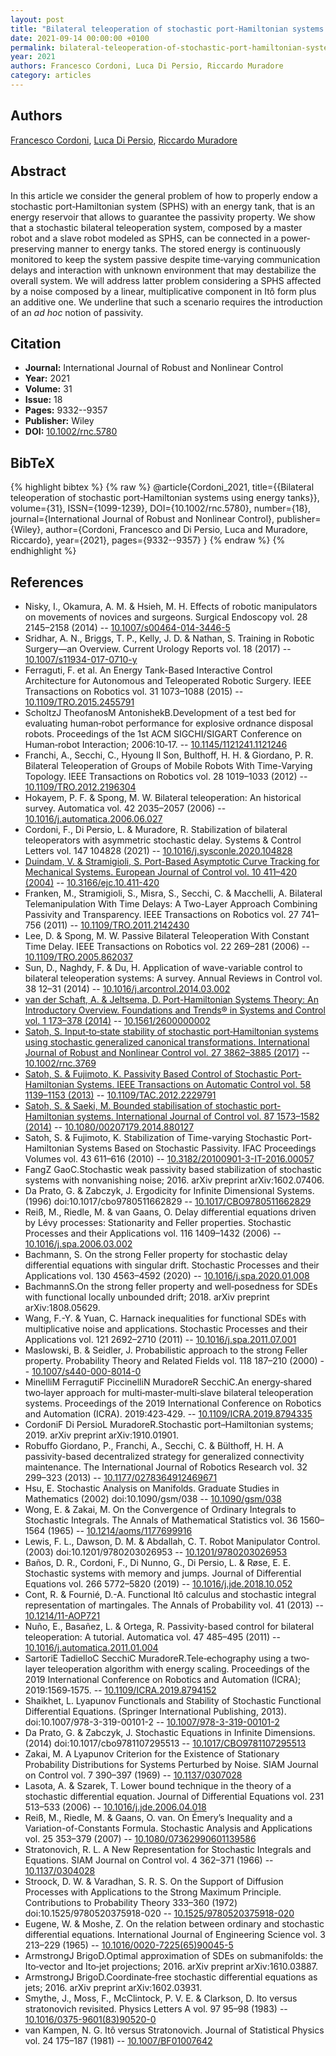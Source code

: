 ```yaml
---
layout: post
title: "Bilateral teleoperation of stochastic port‐Hamiltonian systems using energy tanks"
date: 2021-09-14 00:00:00 +0100
permalink: bilateral-teleoperation-of-stochastic-port-hamiltonian-systems-using-energy-tanks
year: 2021
authors: Francesco Cordoni, Luca Di Persio, Riccardo Muradore
category: articles
---
```

 
## Authors
[Francesco Cordoni](authors/francesco-giuseppe-cordoni), [Luca Di Persio](authors/luca-di-persio), [Riccardo Muradore](authors/riccardo-muradore)
 
## Abstract
In this article we consider the general problem of how to properly endow a stochastic port‐Hamiltonian system (SPHS) with an energy tank, that is an energy reservoir that allows to guarantee the passivity property. We show that a stochastic bilateral teleoperation system, composed by a master robot and a slave robot modeled as SPHS, can be connected in a power‐preserving manner to energy tanks. The stored energy is continuously monitored to keep the system passive despite time‐varying communication delays and interaction with unknown environment that may destabilize the overall system. We will address latter problem considering a SPHS affected by a noise composed by a linear, multiplicative component in Itô form plus an additive one. We underline that such a scenario requires the introduction of an *ad hoc* notion of passivity.
 
## Citation
- **Journal:** International Journal of Robust and Nonlinear Control
- **Year:** 2021
- **Volume:** 31
- **Issue:** 18
- **Pages:** 9332--9357
- **Publisher:** Wiley
- **DOI:** [10.1002/rnc.5780](https://doi.org/10.1002/rnc.5780)
 
## BibTeX
{% highlight bibtex %}
{% raw %}
@article{Cordoni_2021,
  title={{Bilateral teleoperation of stochastic port‐Hamiltonian systems using energy tanks}},
  volume={31},
  ISSN={1099-1239},
  DOI={10.1002/rnc.5780},
  number={18},
  journal={International Journal of Robust and Nonlinear Control},
  publisher={Wiley},
  author={Cordoni, Francesco and Di Persio, Luca and Muradore, Riccardo},
  year={2021},
  pages={9332--9357}
}
{% endraw %}
{% endhighlight %}
 
## References
- Nisky, I., Okamura, A. M. & Hsieh, M. H. Effects of robotic manipulators on movements of novices and surgeons. Surgical Endoscopy vol. 28 2145–2158 (2014) -- [10.1007/s00464-014-3446-5](https://doi.org/10.1007/s00464-014-3446-5)
- Sridhar, A. N., Briggs, T. P., Kelly, J. D. & Nathan, S. Training in Robotic Surgery—an Overview. Current Urology Reports vol. 18 (2017) -- [10.1007/s11934-017-0710-y](https://doi.org/10.1007/s11934-017-0710-y)
- Ferraguti, F. et al. An Energy Tank-Based Interactive Control Architecture for Autonomous and Teleoperated Robotic Surgery. IEEE Transactions on Robotics vol. 31 1073–1088 (2015) -- [10.1109/TRO.2015.2455791](https://doi.org/10.1109/TRO.2015.2455791)
- ScholtzJ TheofanosM AntonishekB.Development of a test bed for evaluating human‐robot performance for explosive ordnance disposal robots. Proceedings of the 1st ACM SIGCHI/SIGART Conference on Human‐robot Interaction; 2006:10‐17. -- [10.1145/1121241.1121246](https://doi.org/10.1145/1121241.1121246)
- Franchi, A., Secchi, C., Hyoung Il Son, Bulthoff, H. H. & Giordano, P. R. Bilateral Teleoperation of Groups of Mobile Robots With Time-Varying Topology. IEEE Transactions on Robotics vol. 28 1019–1033 (2012) -- [10.1109/TRO.2012.2196304](https://doi.org/10.1109/TRO.2012.2196304)
- Hokayem, P. F. & Spong, M. W. Bilateral teleoperation: An historical survey. Automatica vol. 42 2035–2057 (2006) -- [10.1016/j.automatica.2006.06.027](https://doi.org/10.1016/j.automatica.2006.06.027)
- Cordoni, F., Di Persio, L. & Muradore, R. Stabilization of bilateral teleoperators with asymmetric stochastic delay. Systems &amp; Control Letters vol. 147 104828 (2021) -- [10.1016/j.sysconle.2020.104828](https://doi.org/10.1016/j.sysconle.2020.104828)
- [Duindam, V. & Stramigioli, S. Port-Based Asymptotic Curve Tracking for Mechanical Systems. European Journal of Control vol. 10 411–420 (2004)](port-based-asymptotic-curve-tracking-for-mechanical-systems) -- [10.3166/ejc.10.411-420](https://doi.org/10.3166/ejc.10.411-420)
- Franken, M., Stramigioli, S., Misra, S., Secchi, C. & Macchelli, A. Bilateral Telemanipulation With Time Delays: A Two-Layer Approach Combining Passivity and Transparency. IEEE Transactions on Robotics vol. 27 741–756 (2011) -- [10.1109/TRO.2011.2142430](https://doi.org/10.1109/TRO.2011.2142430)
- Lee, D. & Spong, M. W. Passive Bilateral Teleoperation With Constant Time Delay. IEEE Transactions on Robotics vol. 22 269–281 (2006) -- [10.1109/TRO.2005.862037](https://doi.org/10.1109/TRO.2005.862037)
- Sun, D., Naghdy, F. & Du, H. Application of wave-variable control to bilateral teleoperation systems: A survey. Annual Reviews in Control vol. 38 12–31 (2014) -- [10.1016/j.arcontrol.2014.03.002](https://doi.org/10.1016/j.arcontrol.2014.03.002)
- [van der Schaft, A. & Jeltsema, D. Port-Hamiltonian Systems Theory: An Introductory Overview. Foundations and Trends® in Systems and Control vol. 1 173–378 (2014)](port-hamiltonian-systems-theory-an-introductory-overview-journal) -- [10.1561/2600000002](https://doi.org/10.1561/2600000002)
- [Satoh, S. Input‐to‐state stability of stochastic port‐Hamiltonian systems using stochastic generalized canonical transformations. International Journal of Robust and Nonlinear Control vol. 27 3862–3885 (2017)](input-to-state-stability-of-stochastic-port-hamiltonian-systems-using-stochastic-generalized-canonical-transformations) -- [10.1002/rnc.3769](https://doi.org/10.1002/rnc.3769)
- [Satoh, S. & Fujimoto, K. Passivity Based Control of Stochastic Port-Hamiltonian Systems. IEEE Transactions on Automatic Control vol. 58 1139–1153 (2013)](passivity-based-control-of-stochastic-port-hamiltonian-systems) -- [10.1109/TAC.2012.2229791](https://doi.org/10.1109/TAC.2012.2229791)
- [Satoh, S. & Saeki, M. Bounded stabilisation of stochastic port-Hamiltonian systems. International Journal of Control vol. 87 1573–1582 (2014)](bounded-stabilisation-of-stochastic-port-hamiltonian-systems) -- [10.1080/00207179.2014.880127](https://doi.org/10.1080/00207179.2014.880127)
- Satoh, S. & Fujimoto, K. Stabilization of Time-varying Stochastic Port-Hamiltonian Systems Based on Stochastic Passivity. IFAC Proceedings Volumes vol. 43 611–616 (2010) -- [10.3182/20100901-3-IT-2016.00057](https://doi.org/10.3182/20100901-3-IT-2016.00057)
- FangZ GaoC.Stochastic weak passivity based stabilization of stochastic systems with nonvanishing noise; 2016. arXiv preprint arXiv:1602.07406.
- Da Prato, G. & Zabczyk, J. Ergodicity for Infinite Dimensional Systems. (1996) doi:10.1017/cbo9780511662829 -- [10.1017/CBO9780511662829](https://doi.org/10.1017/CBO9780511662829)
- Reiß, M., Riedle, M. & van Gaans, O. Delay differential equations driven by Lévy processes: Stationarity and Feller properties. Stochastic Processes and their Applications vol. 116 1409–1432 (2006) -- [10.1016/j.spa.2006.03.002](https://doi.org/10.1016/j.spa.2006.03.002)
- Bachmann, S. On the strong Feller property for stochastic delay differential equations with singular drift. Stochastic Processes and their Applications vol. 130 4563–4592 (2020) -- [10.1016/j.spa.2020.01.008](https://doi.org/10.1016/j.spa.2020.01.008)
- BachmannS.On the strong feller property and well‐posedness for SDEs with functional locally unbounded drift; 2018. arXiv preprint arXiv:1808.05629.
- Wang, F.-Y. & Yuan, C. Harnack inequalities for functional SDEs with multiplicative noise and applications. Stochastic Processes and their Applications vol. 121 2692–2710 (2011) -- [10.1016/j.spa.2011.07.001](https://doi.org/10.1016/j.spa.2011.07.001)
- Maslowski, B. & Seidler, J. Probabilistic approach to the strong Feller property. Probability Theory and Related Fields vol. 118 187–210 (2000) -- [10.1007/s440-000-8014-0](https://doi.org/10.1007/s440-000-8014-0)
- MinelliM FerragutiF PiccinelliN MuradoreR SecchiC.An energy‐shared two‐layer approach for multi‐master‐multi‐slave bilateral teleoperation systems. Proceedings of the 2019 International Conference on Robotics and Automation (ICRA). 2019:423‐429. -- [10.1109/ICRA.2019.8794335](https://doi.org/10.1109/ICRA.2019.8794335)
- CordoniF Di PersioL MuradoreR.Stochastic port–Hamiltonian systems; 2019. arXiv preprint arXiv:1910.01901.
- Robuffo Giordano, P., Franchi, A., Secchi, C. & Bülthoff, H. H. A passivity-based decentralized strategy for generalized connectivity maintenance. The International Journal of Robotics Research vol. 32 299–323 (2013) -- [10.1177/0278364912469671](https://doi.org/10.1177/0278364912469671)
- Hsu, E. Stochastic Analysis on Manifolds. Graduate Studies in Mathematics (2002) doi:10.1090/gsm/038 -- [10.1090/gsm/038](https://doi.org/10.1090/gsm/038)
- Wong, E. & Zakai, M. On the Convergence of Ordinary Integrals to Stochastic Integrals. The Annals of Mathematical Statistics vol. 36 1560–1564 (1965) -- [10.1214/aoms/1177699916](https://doi.org/10.1214/aoms/1177699916)
- Lewis, F. L., Dawson, D. M. & Abdallah, C. T. Robot Manipulator Control. (2003) doi:10.1201/9780203026953 -- [10.1201/9780203026953](https://doi.org/10.1201/9780203026953)
- Baños, D. R., Cordoni, F., Di Nunno, G., Di Persio, L. & Røse, E. E. Stochastic systems with memory and jumps. Journal of Differential Equations vol. 266 5772–5820 (2019) -- [10.1016/j.jde.2018.10.052](https://doi.org/10.1016/j.jde.2018.10.052)
- Cont, R. & Fournié, D.-A. Functional Itô calculus and stochastic integral representation of martingales. The Annals of Probability vol. 41 (2013) -- [10.1214/11-AOP721](https://doi.org/10.1214/11-AOP721)
- Nuño, E., Basañez, L. & Ortega, R. Passivity-based control for bilateral teleoperation: A tutorial. Automatica vol. 47 485–495 (2011) -- [10.1016/j.automatica.2011.01.004](https://doi.org/10.1016/j.automatica.2011.01.004)
- SartoriE TadielloC SecchiC MuradoreR.Tele‐echography using a two‐layer teleoperation algorithm with energy scaling. Proceedings of the 2019 International Conference on Robotics and Automation (ICRA); 2019:1569‐1575. -- [10.1109/ICRA.2019.8794152](https://doi.org/10.1109/ICRA.2019.8794152)
- Shaikhet, L. Lyapunov Functionals and Stability of Stochastic Functional Differential Equations. (Springer International Publishing, 2013). doi:10.1007/978-3-319-00101-2 -- [10.1007/978-3-319-00101-2](https://doi.org/10.1007/978-3-319-00101-2)
- Da Prato, G. & Zabczyk, J. Stochastic Equations in Infinite Dimensions. (2014) doi:10.1017/cbo9781107295513 -- [10.1017/CBO9781107295513](https://doi.org/10.1017/CBO9781107295513)
- Zakai, M. A Lyapunov Criterion for the Existence of Stationary Probability Distributions for Systems Perturbed by Noise. SIAM Journal on Control vol. 7 390–397 (1969) -- [10.1137/0307028](https://doi.org/10.1137/0307028)
- Lasota, A. & Szarek, T. Lower bound technique in the theory of a stochastic differential equation. Journal of Differential Equations vol. 231 513–533 (2006) -- [10.1016/j.jde.2006.04.018](https://doi.org/10.1016/j.jde.2006.04.018)
- Reiß, M., Riedle, M. & Gaans, O. van. On Émery’s Inequality and a Variation-of-Constants Formula. Stochastic Analysis and Applications vol. 25 353–379 (2007) -- [10.1080/07362990601139586](https://doi.org/10.1080/07362990601139586)
- Stratonovich, R. L. A New Representation for Stochastic Integrals and Equations. SIAM Journal on Control vol. 4 362–371 (1966) -- [10.1137/0304028](https://doi.org/10.1137/0304028)
- Stroock, D. W. & Varadhan, S. R. S. On the Support of Diffusion Processes with Applications to the Strong Maximum Principle. Contributions to Probability Theory 333–360 (1972) doi:10.1525/9780520375918-020 -- [10.1525/9780520375918-020](https://doi.org/10.1525/9780520375918-020)
- Eugene, W. & Moshe, Z. On the relation between ordinary and stochastic differential equations. International Journal of Engineering Science vol. 3 213–229 (1965) -- [10.1016/0020-7225(65)90045-5](https://doi.org/10.1016/0020-7225(65)90045-5)
- ArmstrongJ BrigoD.Optimal approximation of SDEs on submanifolds: the Ito‐vector and Ito‐jet projections; 2016. arXiv preprint arXiv:1610.03887.
- ArmstrongJ BrigoD.Coordinate‐free stochastic differential equations as jets; 2016. arXiv preprint arXiv:1602.03931.
- Smythe, J., Moss, F., McClintock, P. V. E. & Clarkson, D. Ito versus stratonovich revisited. Physics Letters A vol. 97 95–98 (1983) -- [10.1016/0375-9601(83)90520-0](https://doi.org/10.1016/0375-9601(83)90520-0)
- van Kampen, N. G. Itô versus Stratonovich. Journal of Statistical Physics vol. 24 175–187 (1981) -- [10.1007/BF01007642](https://doi.org/10.1007/BF01007642)

